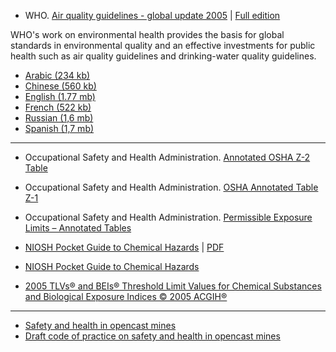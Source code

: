 
* WHO. [Air quality guidelines - global update 2005](https://www.who.int/phe/health_topics/outdoorair/outdoorair_aqg/en/) | [Full edition](http://www.euro.who.int/en/what-we-publish/abstracts/air-quality-guidelines.-global-update-2005.-particulate-matter,-ozone,-nitrogen-dioxide-and-sulfur-dioxide)

WHO's work on environmental health provides the basis for global standards in environmental quality and an effective investments for public health such as air quality guidelines and drinking-water quality guidelines.

* [Arabic (234 kb)](http://whqlibdoc.who.int/hq/2006/WHO_SDE_PHE_OEH_06.02_ara.pdf?ua=1)
* [Chinese (560 kb)](http://whqlibdoc.who.int/hq/2006/WHO_SDE_PHE_OEH_06.02_chi.pdf?ua=1)
* [English (1.77 mb)](http://whqlibdoc.who.int/hq/2006/WHO_SDE_PHE_OEH_06.02_eng.pdf?ua=1)
* [French (522 kb)](http://whqlibdoc.who.int/hq/2006/WHO_SDE_PHE_OEH_06.02_fre.pdf?ua=1)
* [Russian (1,6 mb)](http://whqlibdoc.who.int/hq/2006/WHO_SDE_PHE_OEH_06.02_rus.pdf?ua=1)
* [Spanish (1,7 mb)](http://whqlibdoc.who.int/hq/2006/WHO_SDE_PHE_OEH_06.02_spa.pdf?ua=1)

---

* Occupational Safety and Health Administration. [Annotated OSHA Z-2 Table](https://www.osha.gov/dsg/annotated-pels/tablez-2.html)
* Occupational Safety and Health Administration. [OSHA Annotated Table Z-1](https://www.osha.gov/dsg/annotated-pels/tablez-1.html)
* Occupational Safety and Health Administration. [Permissible Exposure Limits – Annotated Tables](https://www.osha.gov/dsg/annotated-pels/)

* [NIOSH Pocket Guide to Chemical Hazards](https://www.cdc.gov/niosh/docs/2005-149/default.html) | [PDF](https://www.cdc.gov/niosh/docs/2005-149/pdfs/2005-149.pdf)
* [NIOSH Pocket Guide to Chemical Hazards](https://www.cdc.gov/niosh/npg/default.html)

* [2005 TLVs® and BEIs® Threshold Limit Values for Chemical Substances and Biological Exposure Indices © 2005 ACGIH®](http://www.stps.gob.mx/DGIFT_STPS/PDF/2005TLVsBEIsofACGIHHandbook.pdf)

---

* [Safety and health in opencast mines](https://www.ilo.org/wcmsp5/groups/public/---ed_dialogue/---sector/documents/normativeinstrument/wcms_617123.pdf)
* [Draft code of practice on safety and health in opencast mines](https://www.ilo.org/wcmsp5/groups/public/---ed_dialogue/---sector/documents/meetingdocument/wcms_575302.pdf)

<!--

https://www.researchgate.net/publication/317168872_Overcoming_the_OHS_risks_of_a_mining_project_case_of_an_new_open-pit_mine_in_Quebec
https://www.researchgate.net/publication/277378201_Integration_of_OHS_into_Risk_Management_in_an_Open-Pit_Mining_Project_in_Quebec_Canada
-->
